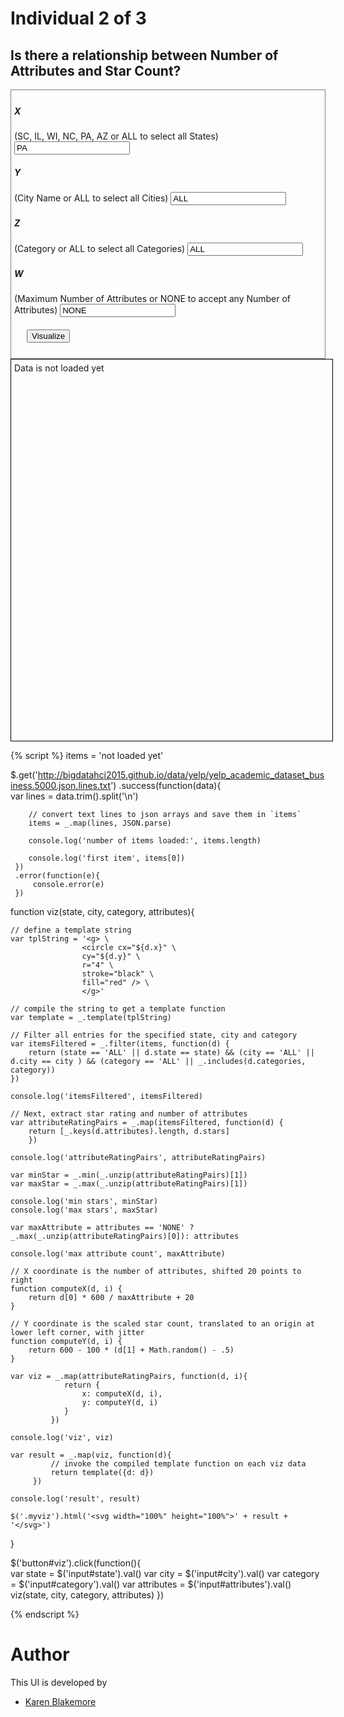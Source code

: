 # Individual 2 of 3

## Is there a relationship between Number of Attributes and Star Count?

<div style="border:1px grey solid; padding:5px;">
    <div><h5>X</h5> (SC, IL, WI, NC, PA, AZ or ALL to select all States)
        <input id="state" type="text" value="PA"/>
    </div>
    <div><h5>Y</h5> (City Name or ALL to select all Cities)
        <input id="city" type="text" value="ALL"/>
    </div>
    <div><h5>Z</h5> (Category or ALL to select all Categories)
        <input id="category" type="text" value="ALL"/>
    </div> 
    <div><h5>W</h5> (Maximum Number of Attributes or NONE to accept any Number of Attributes)
        <input id="attributes" type="text" value="NONE"/>
    </div>       
    <div style="margin:20px;">
        <button id="viz">Visualize</button>
    </div>
</div>

<div class="myviz" style="width:100%; height:600px; border: 1px black solid; padding: 5px;">
Data is not loaded yet
</div>

{% script %}
items = 'not loaded yet'

$.get('http://bigdatahci2015.github.io/data/yelp/yelp_academic_dataset_business.5000.json.lines.txt')
    .success(function(data){        
        var lines = data.trim().split('\n')

        // convert text lines to json arrays and save them in `items`
        items = _.map(lines, JSON.parse)

        console.log('number of items loaded:', items.length)

        console.log('first item', items[0])
     })
     .error(function(e){
         console.error(e)
     })

function viz(state, city, category, attributes){ 

    // define a template string
    var tplString = '<g> \
    				<circle cx="${d.x}" \
    				cy="${d.y}" \
    				r="4" \
    				stroke="black" \
    				fill="red" /> \
                    </g>'

    // compile the string to get a template function
    var template = _.template(tplString)

    // Filter all entries for the specified state, city and category
    var itemsFiltered = _.filter(items, function(d) {
    	return (state == 'ALL' || d.state == state) && (city == 'ALL' || d.city == city ) && (category == 'ALL' || _.includes(d.categories, category))
    })

    console.log('itemsFiltered', itemsFiltered)

    // Next, extract star rating and number of attributes
    var attributeRatingPairs = _.map(itemsFiltered, function(d) {
    	return [_.keys(d.attributes).length, d.stars]
    	})

    console.log('attributeRatingPairs', attributeRatingPairs)

    var minStar = _.min(_.unzip(attributeRatingPairs)[1])
    var maxStar = _.max(_.unzip(attributeRatingPairs)[1])

    console.log('min stars', minStar)
    console.log('max stars', maxStar)

    var maxAttribute = attributes == 'NONE' ? _.max(_.unzip(attributeRatingPairs)[0]): attributes

    console.log('max attribute count', maxAttribute)

    // X coordinate is the number of attributes, shifted 20 points to right
    function computeX(d, i) {
        return d[0] * 600 / maxAttribute + 20
    }

    // Y coordinate is the scaled star count, translated to an origin at lower left corner, with jitter
    function computeY(d, i) {
    	return 600 - 100 * (d[1] + Math.random() - .5)
    }

    var viz = _.map(attributeRatingPairs, function(d, i){                
                return {
                    x: computeX(d, i),
                    y: computeY(d, i)
                }
             })

    console.log('viz', viz)

    var result = _.map(viz, function(d){
             // invoke the compiled template function on each viz data
             return template({d: d})
         })

    console.log('result', result)

    $('.myviz').html('<svg width="100%" height="100%">' + result + '</svg>')
}

$('button#viz').click(function(){    
    var state = $('input#state').val()
    var city = $('input#city').val()
    var category = $('input#category').val() 
    var attributes = $('input#attributes').val()
    viz(state, city, category, attributes)
})  

{% endscript %}

# Author

This UI is developed by
* [Karen Blakemore](https://github.com/kjblakemore)


